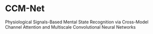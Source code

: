 # CCM-Net
Physiological Signals-Based Mental State Recognition via Cross-Model Channel Attention and Multiscale Convolutional Neural Networks
